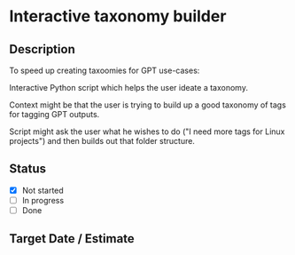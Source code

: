 # Interactive taxonomy builder

## Description

To speed up creating taxoomies for GPT use-cases:

Interactive Python script which helps the user ideate a taxonomy. 

Context might be that the user is trying to build up a good taxonomy of tags for tagging GPT outputs. 

Script might ask the user what he wishes to do ("I need more tags for Linux projects") and then builds out that folder structure. 

## Status

- [x] Not started
- [ ] In progress
- [ ] Done

## Target Date / Estimate